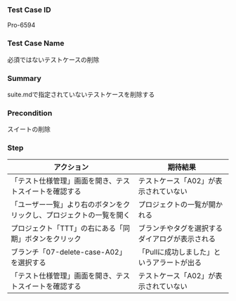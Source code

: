 ### Test Case ID
Pro-6594

### Test Case Name
必須ではないテストケースの削除

### Summary
suite.mdで指定されていないテストケースを削除する

### Precondition
スイートの削除

### Step
| アクション      | 期待結果            |
|------------|-----------------|
| 「テスト仕様管理」画面を開き、テストスイートを確認する | テストケース「A02」が表示されていない |
| 「ユーザー一覧」より右のボタンをクリックし、プロジェクトの一覧を開く | プロジェクトの一覧が開かれる |
| プロジェクト「TTT」の右にある「同期」ボタンをクリック | ブランチやタグを選択するダイアログが表示される |
| ブランチ「07-delete-case-A02」を選択する | 「Pullに成功しました」というアラートが出る |
| 「テスト仕様管理」画面を開き、テストスイートを確認する | テストケース「A02」が表示されていない |
